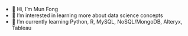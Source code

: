 - 👋 Hi, I’m Mun Fong
- 👀 I’m interested in learning more about data science concepts
- 🌱 I’m currently learning Python, R, MySQL, NoSQL/MongoDB, Alteryx, Tableau

<!---
munfong/munfong is a ✨ special ✨ repository because its `README.md` (this file) appears on your GitHub profile.
You can click the Preview link to take a look at your changes.
--->

